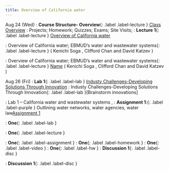 ```yaml
---
title: Overview of California water
---
```

Aug 24 (Wed) 
: **Course Structure- Overview**{: .label .label-lecture } [Class Overview](lecture/lec.00)
: Projects; Homework; Quizzes; Exams; Site Visits; 
: **Lecture 1**{: .label .label-lecture } [ Overview of California water](lecture/lec01)

: Overview of California water; EBMUD’s water and wastewater systems{: .label .label-lecture } 
( Kenichi Soga , Clifford Chan and David Katzev )

: Overview of California water; EBMUD’s water and wastewater systems{: .label .label-lecture } [Name]()
( Kenichi Soga , Clifford Chan and David Katzev )



Aug 26 (Fri) 
: **Lab 1**{: .label .label-lab } [Industy Challenges-Developing Solutions Through Innovation](lec/lab.01) 
: Industy Challenges-Developing Solutions Through Innovation{: .label .label-lab }[Brainstorm innovations]

: Lab 1 – California water and wastewater systems , 
: **Assignment 1**:{: .label .label-purple } Outlining water networks, water agencies, water law[Assignment 1](lecture/ass.01)

: **One**{: .label .label-lab } 

: **One**{: .label .label-lecture }

: **One**{: .label .label-assignment } 
: **One**{: .label .label-homework } 
: **One**{: .label .label-video } 
: **One**{: .label .label-hw }
: **Discussion 1**{: .label .label-disc }

: **Discussion 1**{: .label .label-disc }

